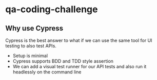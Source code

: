 # qa-coding-challenge

## Why use Cypress

Cypress is the best answer to what if we can use the same tool for UI testing to also test APIs.
  
* Setup is minimal
* Cypress supports BDD and TDD style assertion
* We can add a visual test runner for our API tests and also run it headlessly on the command line

